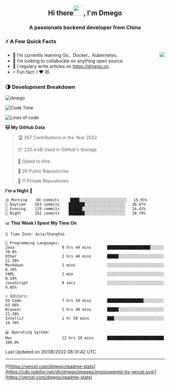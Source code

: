 <h2 align="center">Hi there<img src="https://cdn.jsdelivr.net/gh/dmego/images/img/Hi.gif" height="32" />, I'm Dmego </h2>
<h3 align="center">A passionate backend developer from China</h3>

### ⚡️ A Few Quick Facts

<img align="right" src="https://readme-stats-dmego.vercel.app/api?username=dmego&show_icons=true&icon_color=1573B3&hide_title=true&text_color=718096&bg_color=00000000&hide_border=true"/>

<ul>
    <li> 🌱 I’m currently learning Go、Docker、Kubernetes.</li>
    <li> 👯 I’m looking to collaborate on anything open source.</li>
    <li> 📝 I regulary write articles on <a href="https://dmego.cn">https://dmego.cn</a>.</li>
    <li> ⚡ Fun fact: I ❤️ 😻.</li>
</ul>

### 🌗 Development Breakdown

<img src="https://komarev.com/ghpvc/?username=dmego" alt="dmego" />

<!--START_SECTION:waka-->
![Code Time](http://img.shields.io/badge/Code%20Time-1%2C699%20hrs%2059%20mins-blue)

![Lines of code](https://img.shields.io/badge/From%20Hello%20World%20I%27ve%20Written-237%20Thousand%20lines%20of%20code-blue)

**🐱 My GitHub Data** 

> 🏆 357 Contributions in the Year 2022
 > 
> 📦 220.4 kB Used in GitHub's Storage 
 > 
> 💼 Opted to Hire
 > 
> 📜 26 Public Repositories 
 > 
> 🔑 11 Private Repositories  
 > 
**I'm a Night 🦉** 

```text
🌞 Morning    84 commits     ████░░░░░░░░░░░░░░░░░░░░░   15.91% 
🌆 Daytime    163 commits    ███████░░░░░░░░░░░░░░░░░░   30.87% 
🌃 Evening    129 commits    ██████░░░░░░░░░░░░░░░░░░░   24.43% 
🌙 Night      152 commits    ███████░░░░░░░░░░░░░░░░░░   28.79%

```


📊 **This Week I Spent My Time On** 

```text
⌚︎ Time Zone: Asia/Shanghai

💬 Programming Languages: 
Java                     9 hrs 44 mins       ███████████████████░░░░░░   78.0% 
Other                    2 hrs 40 mins       █████░░░░░░░░░░░░░░░░░░░░   21.38% 
Markdown                 2 mins              ░░░░░░░░░░░░░░░░░░░░░░░░░   0.39% 
YAML                     1 min               ░░░░░░░░░░░░░░░░░░░░░░░░░   0.19% 
JavaScript               0 secs              ░░░░░░░░░░░░░░░░░░░░░░░░░   0.05%

🔥 Editors: 
VS Code                  7 hrs 58 mins       ████████████████░░░░░░░░░   63.86% 
Browser                  2 hrs 40 mins       █████░░░░░░░░░░░░░░░░░░░░   21.38% 
IntelliJ                 1 hr 50 mins        ███░░░░░░░░░░░░░░░░░░░░░░   14.76%

💻 Operating System: 
Mac                      12 hrs 29 mins      █████████████████████████   100.0%

```


 Last Updated on 20/08/2022 08:31:42 UTC
<!--END_SECTION:waka-->

---

[![https://vercel.com/dmego/readme-stats](https://cdn.jsdelivr.net/gh/dmego/images/img/powered-by-vercel.svg)](https://vercel.com/dmego/readme-stats)

